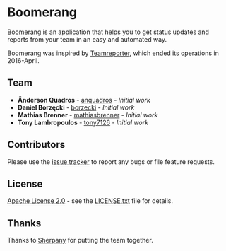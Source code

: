# Boomerang

[Boomerang](https://github.com/agilentia/teamreporter) is an application that helps you to get status updates and reports from your team in an easy and automated way.

Boomerang was inspired by [Teamreporter](http://www.teamreporterapp.com/), which ended its operations in 2016-April.


## Team

* **Ânderson Quadros** - [anquadros](https://github.com/anquadros) - *Initial work*
* **Daniel Borzęcki** - [borzecki](https://github.com/borzecki) - *Initial work*
* **Mathias Brenner** - [mathiasbrenner](https://github.com/mathiasbrenner) - *Initial work*
* **Tony Lambropoulos** - [tony7126](https://github.com/tony7126) - *Initial work* 


## Contributors

Please use the [issue tracker](https://github.com/agilentia/teamreporter/issues) to report any bugs or file feature requests.


## License

[Apache License 2.0](http://www.apache.org/licenses/LICENSE-2.0) - see the [LICENSE.txt](https://github.com/agilentia/teamreporter/blob/master/LICENSE.txt) file for details.


## Thanks

Thanks to [Sherpany](http://www.sherpany.com/) for putting the team together. 

